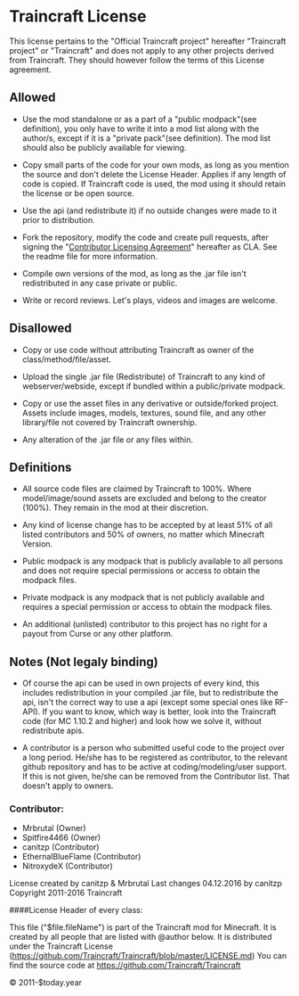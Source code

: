 # Traincraft License

This license pertains to the "Official Traincraft project" hereafter "Traincraft project" or "Traincraft" and does not apply to any other projects
derived from Traincraft. They should however follow the terms of this License agreement.

## Allowed
* Use the mod standalone or as a part of a "public modpack"(see definition), you only have to write it into a mod list along with the author/s, 
  except if it is a "private pack"(see definition). The mod list should also be publicly available for viewing.

* Copy small parts of the code for your own mods, as long as you mention the source and don't delete the License Header.
  Applies if any length of code is copied. If Traincraft code is used, the mod using it should retain the license or be open source.

* Use the api (and redistribute it) if no outside changes were made to it prior to distribution.

* Fork the repository, modify the code and create pull requests, after signing the "[Contributor Licensing Agreement](https://cla-assistant.io/Mrbrutal/Traincraft)" hereafter as CLA.
  See the readme file for more information.

* Compile own versions of the mod, as long as the .jar file isn't redistributed in any case private or public.

* Write or record reviews. Let's plays, videos and images are welcome.
   
## Disallowed
* Copy or use code without attributing Traincraft as owner of the class/method/file/asset.

* Upload the single .jar file (Redistribute) of Traincraft to any kind of webserver/webside, except if bundled within a public/private modpack.

* Copy or use the asset files in any derivative or outside/forked project. Assets include images, models, textures, sound file, 
  and any other library/file not covered by Traincraft ownership.

* Any alteration of the .jar file or any files within.

## Definitions

* All source code files are claimed by Traincraft to 100%. Where model/image/sound assets are excluded and belong to the creator (100%).
  They remain in the mod at their discretion.

* Any kind of license change has to be accepted by at least 51% of all listed contributors and 50% of owners, no matter which Minecraft Version.
  
* Public modpack is any modpack that is publicly available to all persons and does not require special permissions or access to obtain the modpack files.

* Private modpack is any modpack that is not publicly available and requires a special permission or access to obtain the modpack files.

* An additional (unlisted) contributor to this project has no right for a payout from Curse or any other platform.
   
## Notes (Not legaly binding)

* Of course the api can be used in own projects of every kind, this includes redistribution in your compiled .jar file, but
  to redistribute the api, isn't the correct way to use a api (except some special ones like RF-API). If you want to know,
  which way is better, look into the Traincraft code (for MC 1.10.2 and higher) and look how we solve it, without redistribute apis.
   
* A contributor is a person who submitted useful code to the project over a long period. He/she has to be registered as contributor,
  to the relevant github repository and has to be active at coding/modeling/user support. If this is not given, he/she can be removed from the Contributor list.
  That doesn't apply to owners.


### Contributor:
* Mrbrutal (Owner)
* Spitfire4466 (Owner)
* canitzp (Contributor)
* EthernalBlueFlame (Contributor)
* NitroxydeX (Contributor)


License created by canitzp & Mrbrutal
Last changes 04.12.2016 by canitzp
Copyright 2011-2016 Traincraft

####License Header of every class:

This file ("$file.fileName") is part of the Traincraft mod for Minecraft.
It is created by all people that are listed with @author below.
It is distributed under the Traincraft License (https://github.com/Traincraft/Traincraft/blob/master/LICENSE.md)
You can find the source code at https://github.com/Traincraft/Traincraft

© 2011-$today.year